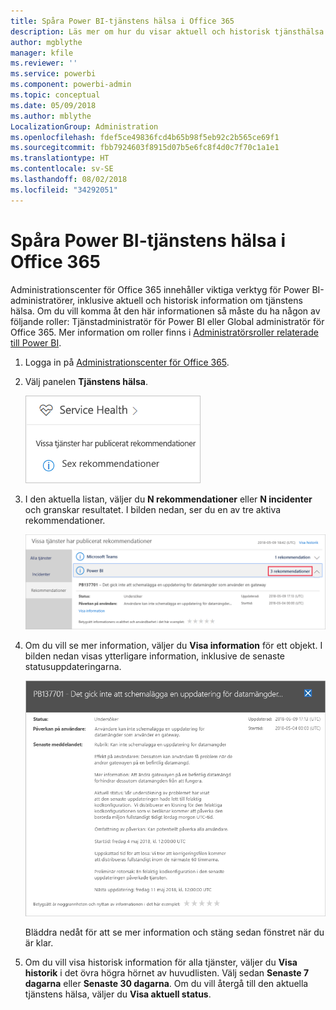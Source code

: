 ```yaml
---
title: Spåra Power BI-tjänstens hälsa i Office 365
description: Läs mer om hur du visar aktuell och historisk tjänsthälsa i Administrationscenter för Office 365.
author: mgblythe
manager: kfile
ms.reviewer: ''
ms.service: powerbi
ms.component: powerbi-admin
ms.topic: conceptual
ms.date: 05/09/2018
ms.author: mblythe
LocalizationGroup: Administration
ms.openlocfilehash: fdef5ce49836fcd4b65b98f5eb92c2b565ce69f1
ms.sourcegitcommit: fbb7924603f8915d07b5e6fc8f4d0c7f70c1a1e1
ms.translationtype: HT
ms.contentlocale: sv-SE
ms.lasthandoff: 08/02/2018
ms.locfileid: "34292051"
---
```

# <a name="track-power-bi-service-health-in-office-365"></a>Spåra Power BI-tjänstens hälsa i Office 365

Administrationscenter för Office 365 innehåller viktiga verktyg för Power BI-administratörer, inklusive aktuell och historisk information om tjänstens hälsa. Om du vill komma åt den här informationen så måste du ha någon av följande roller: Tjänstadministratör för Power BI eller Global administratör för Office 365. Mer information om roller finns i [Administratörsroller relaterade till Power BI](service-admin-administering-power-bi-in-your-organization.md#administrator-roles-related-to-power-bi).


1. Logga in på [Administrationscenter för Office 365](https://portal.office.com/adminportal).

2. Välj panelen **Tjänstens hälsa**.

    ![Panelen Tjänstens hälsa](media/service-admin-health/service-health-tile.png)

3. I den aktuella listan, väljer du **N rekommendationer** eller **N incidenter** och granskar resultatet. I bilden nedan, ser du en av tre aktiva rekommendationer.

    ![Aktiva rekommendationer](media/service-admin-health/active-advisories.png)

4. Om du vill se mer information, väljer du **Visa information** för ett objekt. I bilden nedan visas ytterligare information, inklusive de senaste statusuppdateringarna.

    ![Rekommendationsinformation](media/service-admin-health/advisory-details.png)

    Bläddra nedåt för att se mer information och stäng sedan fönstret när du är klar.

5. Om du vill visa historisk information för alla tjänster, väljer du **Visa historik** i det övra högra hörnet av huvudlisten. Välj sedan **Senaste 7 dagarna** eller **Senaste 30 dagarna**. Om du vill återgå till den aktuella tjänstens hälsa, väljer du **Visa aktuell status**.